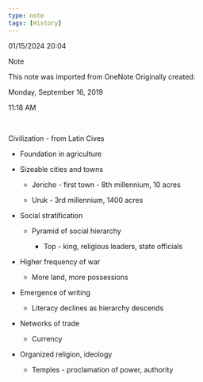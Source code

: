 ```yaml
---
type: note
tags: [History]
---
```

01/15/2024 20:04

  

>[!note]
>This note was imported from OneNote 
>Originally created:
>
>Monday, September 16, 2019
>
>11:18 AM

 

Civilization - from Latin Cives

-   Foundation in agriculture

-   Sizeable cities and towns

    -   Jericho - first town - 8th millennium, 10 acres

    -   Uruk - 3rd millennium, 1400 acres

-   Social stratification

    -   Pyramid of social hierarchy

        -   Top - king, religious leaders, state officials

-   Higher frequency of war

    -   More land, more possessions

-   Emergence of writing

    -   Literacy declines as hierarchy descends

-   Networks of trade

    -   Currency

-   Organized religion, ideology

    -   Temples - proclamation of power, authority
